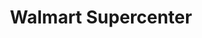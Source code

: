 ---
title: "Walmart Supercenter"
url: /ocala/walmart-supercenter-bahia-avenue/
shop: supermarket
---